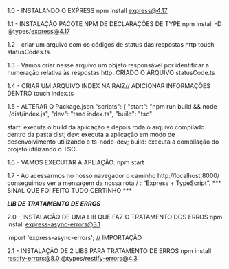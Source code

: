 1.0 - INSTALANDO O EXṔRESS
npm install express@4.17

1.1 - INSTALAÇÃO PACOTE NPM DE DECLARAÇÕES DE TYPE
npm install -D @types/express@4.17

1.2 - criar um arquivo com os códigos de status das respostas http
touch statusCodes.ts

1.3 - Vamos criar nesse arquivo um objeto responsável por identificar a numeração relativa às respostas http:
CRIADO O ARQUIVO statusCode.ts

1.4 - CRIAR UM ARQUIVO INDEX NA RAIZ// ADICIONAR INFORMAÇÕES DENTRO
touch index.ts

1.5 - ALTERAR O Package.json
"scripts": {
    "start": "npm run build && node ./dist/index.js",
    "dev": "tsnd index.ts",
    "build": "tsc"

start: executa o build da aplicação e depois roda o arquivo compilado dentro da pasta dist;
dev: executa a aplicação em modo de desenvolvimento utilizando o ts-node-dev;
build: executa a compilação do projeto utilizando o TSC.

1.6 - VAMOS EXECUTAR A APLIAÇÃO:
npm start

1.7 - Ao acessarmos no nosso navegador o caminho http://localhost:8000/ conseguimos ver a mensagem da nossa rota / : “Express + TypeScript”.
*** SINAL QUE FOI FEITO TUDO CERTINHO ***


***LIB DE TRATAMENTO DE ERROS***

2.0 - INSTALAÇÃO DE UMA LIB QUE FAZ O TRATAMENTO DOS ERROS
npm install express-async-errors@3.1

import 'express-async-errors'; // IMPORTAÇÃO

2.1 - INSTALAÇÃO DE 2 LIBS PARA TRATAMENTO DE ERROS
npm install restify-errors@8.0 @types/restify-errors@4.3



